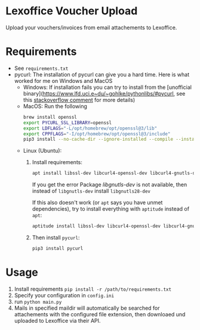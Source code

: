 # Lexoffice Voucher Upload

Upload your vouchers/invoices from email attachements to Lexoffice.

# Requirements
- See `requirements.txt`
- pycurl: The installation of pycurl can give you a hard time. Here is what worked for me on Windows and MacOS 
    - Windows: If installation fails you can try to install from the [unofficial binary](https://www.lfd.uci.e~du/~gohlke/pythonlibs/#pycurl, see this  [stackoverflow comment](https://stackoverflow.com/a/53598619/6679493) for more details)
    - MacOS: Run the following
        ```bash
        brew install openssl
        export PYCURL_SSL_LIBRARY=openssl
        export LDFLAGS="-L/opt/homebrew/opt/openssl@3/lib"
        export CPPFLAGS="-I/opt/homebrew/opt/openssl@3/include"
        pip3 install --no-cache-dir --ignore-installed --compile --install-option="--with-openssl" pycurl
        ```
    - Linux (Ubuntu):
        1. Install requirements:
            ```bash
            apt install libssl-dev libcurl4-openssl-dev libcurl4-gnutls-dev libgnutls-dev python3-dev
            ```
            If you get the error Package *libgnutls-dev* is not available, then instead of `libgnutls-dev` install `libgnutls28-dev`
            
            If this also doesn't work (or `apt` says you have unmet dependencies), try to install everything with `aptitude` instead of `apt`:
            ```bash
            aptitude install libssl-dev libcurl4-openssl-dev libcurl4-gnutls-dev python3-dev
            ```

        2. Then install `pycurl`:
            ```bash
            pip3 install pycurl
            ```

# Usage
1. Install requirements `pip install -r /path/to/requirements.txt`
2. Specify your configuration in `config.ini`
3. run `python main.py` 
4. Mails in specified maildir will automatically be searched for attachements with the configured file extension, then downloaed und uploaded to Lexoffice via their API.